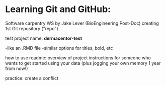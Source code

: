 # Learning Git and GitHub: 
  Software carpentry WS by Jake Lever (BioEngineering Post-Doc)
  creating 1st Git repository ("repo")
  
test project name: **dermacentor-test**

-like an .RMD file
  -similar options for titles, bold, etc

how to use readme: 
  overview of project
  instructions for someone who wants to get started using your data (plus jogging your own memory 1 year from now!)
  
  practice: create a conflict
